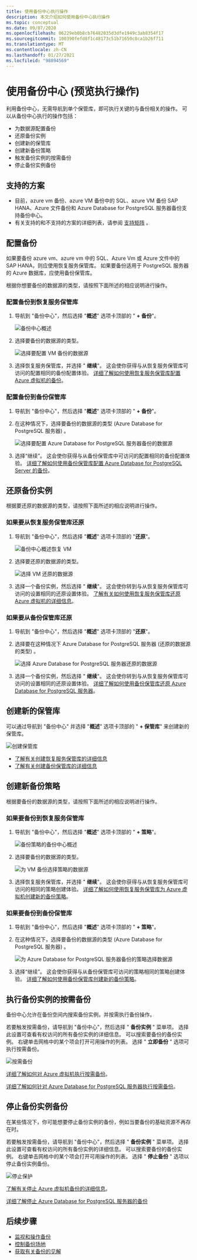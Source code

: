 ```yaml
---
title: 使用备份中心执行操作
description: 本文介绍如何使用备份中心执行操作
ms.topic: conceptual
ms.date: 09/07/2020
ms.openlocfilehash: 06229eb0b8cb76482035d3dfe1949c3ab8354f17
ms.sourcegitcommit: 100390fefd8f1c48173c51b71650c8ca1b26f711
ms.translationtype: MT
ms.contentlocale: zh-CN
ms.lasthandoff: 01/27/2021
ms.locfileid: "98894569"
---
```

# <a name="perform-actions-using-backup-center-preview"></a>使用备份中心 (预览执行操作) 

利用备份中心，无需导航到单个保管库，即可执行关键的与备份相关的操作。 可以从备份中心执行的操作包括：

* 为数据源配置备份
* 还原备份实例
* 创建新的保管库
* 创建新备份策略
* 触发备份实例的按需备份
* 停止备份实例备份

## <a name="supported-scenarios"></a>支持的方案

* 目前，azure vm 备份、azure VM 备份中的 SQL、azure VM 备份 SAP HANA、Azure 文件备份和 Azure Database for PostgreSQL 服务器备份支持备份中心。
* 有关支持的和不支持的方案的详细列表，请参阅 [支持矩阵](backup-center-support-matrix.md) 。

## <a name="configure-backup"></a>配置备份

如果要备份 azure vm、azure vm 中的 SQL、Azure Vm 或 Azure 文件中的 SAP HANA，则应使用恢复服务保管库。 如果要备份适用于 PostgreSQL 服务器的 Azure 数据库，应使用备份保管库。 

根据你想要备份的数据源的类型，请按照下面所述的相应说明进行操作。

### <a name="configure-backup-to-a-recovery-services-vault"></a>配置备份到恢复服务保管库

1. 导航到 "备份中心"，然后选择 "**概述**" 选项卡顶部的 " **+ 备份**"。

    ![备份中心概述](./media/backup-center-actions/backup-center-overview-configure-backup.png)

2. 选择要备份的数据源的类型。

    ![选择要配置 VM 备份的数据源](./media/backup-center-actions/backup-select-datasource-vm.png)

3. 选择恢复服务保管库，并选择 " **继续**"。 这会使你获得与从恢复服务保管库可访问的配置相同的备份配置体验。 [详细了解如何使用恢复服务保管库配置 Azure 虚拟机的备份](tutorial-backup-vm-at-scale.md)。

### <a name="configure-backup-to-a-backup-vault"></a>配置备份到备份保管库

1. 导航到 "备份中心"，然后选择 "**概述**" 选项卡顶部的 " **+ 备份**"。
2. 在这种情况下，选择要备份的数据源的类型 (Azure Database for PostgreSQL 服务器) 。

    ![选择要配置 Azure Database for PostgreSQL 服务器备份的数据源](./media/backup-center-actions/backup-select-datasource-type-postgresql.png)

3. 选择“继续”。 这会使你获得与从备份保管库中可访问的配置相同的备份配置体验。 [详细了解如何使用备份保管库配置 Azure Database for PostgreSQL Server 的备份](backup-azure-database-postgresql.md#configure-backup-on-azure-postgresql-databases)。

## <a name="restore-a-backup-instance"></a>还原备份实例

根据要还原的数据源的类型，请按照下面所述的相应说明进行操作。

### <a name="if-youre-restoring-from-a-recovery-services-vault"></a>如果要从恢复服务保管库还原

1. 导航到 "备份中心"，然后选择 "**概述**" 选项卡顶部的 "**还原**"。

    ![备份中心概述恢复 VM](./media/backup-center-actions/backup-center-overview-restore.png)

2. 选择要还原的数据源的类型。

    ![选择 VM 还原的数据源](./media/backup-center-actions/restore-select-datasource-vm.png)

3. 选择一个备份实例，然后选择 " **继续**"。 这会使你转到与从恢复服务保管库可访问的设置相同的还原设置体验。 [了解有关如何使用恢复服务保管库还原 Azure 虚拟机的详细信息](backup-azure-arm-restore-vms.md#before-you-start)。

### <a name="if-youre-restoring-from-a-backup-vault"></a>如果要从备份保管库还原

1. 导航到 "备份中心"，然后选择 "**概述**" 选项卡顶部的 "**还原**"。
2. 选择要在这种情况下 Azure Database for PostgreSQL 服务器 (还原的数据源的类型) 。

    ![选择 Azure Database for PostgreSQL 服务器还原的数据源](./media/backup-center-actions/restore-select-datasource-postgresql.png)

3. 选择一个备份实例，然后选择 " **继续**"。 这会使你转到与从恢复服务保管库可访问的设置相同的还原设置体验。 [详细了解如何使用备份保管库还原 Azure Database for PostgreSQL 服务器](backup-azure-database-postgresql.md#restore)。

## <a name="create-a-new-vault"></a>创建新的保管库

可以通过导航到 "备份中心" 并选择 "**概述**" 选项卡顶部的 " **+ 保管库**" 来创建新的保管库。

![创建保管库](./media/backup-center-actions/backup-center-create-vault.png)

* [了解有关创建恢复服务保管库的详细信息](backup-create-rs-vault.md)
* [了解有关创建备份保管库的详细信息](backup-vault-overview.md)

## <a name="create-a-new-backup-policy"></a>创建新备份策略

根据要备份的数据源的类型，请按照下面所述的相应说明进行操作。

### <a name="if-youre-backing-up-to-a-recovery-services-vault"></a>如果要备份到恢复服务保管库

1. 导航到 "备份中心"，然后选择 "**概述**" 选项卡顶部的 " **+ 策略**"。

    ![备份策略的备份中心概述](./media/backup-center-actions/backup-center-overview-policy.png)

2. 选择要备份的数据源的类型。

    ![为 VM 备份选择策略的数据源](./media/backup-center-actions/policy-select-datasource-vm.png)

3. 选择恢复服务保管库，并选择 " **继续**"。 这会使你获得与从恢复服务保管库可访问的相同的策略创建体验。 [详细了解如何使用恢复服务保管库为 Azure 虚拟机创建新的备份策略](backup-azure-arm-vms-prepare.md#create-a-custom-policy)。

### <a name="if-youre-backing-up-to-a-backup-vault"></a>如果要备份到备份保管库

1. 导航到 "备份中心"，然后选择 "**概述**" 选项卡顶部的 " **+ 策略**"。
2. 在这种情况下，选择要备份的数据源的类型 (Azure Database for PostgreSQL 服务器) 。

    ![为 Azure Database for PostgreSQL 服务器备份的策略选择数据源](./media/backup-center-actions/policy-select-datasource-postgresql.png)

3. 选择“继续”。 这会使你获得与从备份保管库可访问的策略相同的策略创建体验。 [详细了解如何使用备份保管库创建新的备份策略](backup-azure-database-postgresql.md#create-backup-policy)。

## <a name="execute-an-on-demand-backup-for-a-backup-instance"></a>执行备份实例的按需备份

备份中心允许在备份空间内搜索备份实例，并按需执行备份操作。

若要触发按需备份，请导航到 "备份中心"，然后选择 " **备份实例** " 菜单项。 选择此设置可查看有权访问的所有备份实例的详细信息。 可以搜索要备份的备份实例。 右键单击网格中的某个项会打开可用操作的列表。 选择 " **立即备份** " 选项可执行按需备份。

![按需备份](./media/backup-center-actions/backup-center-on-demand-backup.png)

[详细了解如何对 Azure 虚拟机执行按需备份](backup-azure-manage-vms.md#run-an-on-demand-backup)。

[详细了解如何针对 Azure Database for PostgreSQL 服务器执行按需备份](backup-azure-database-postgresql.md#on-demand-backup)。

## <a name="stop-backup-for-a-backup-instance"></a>停止备份实例备份

在某些情况下，你可能想要停止备份实例的备份，例如当要备份的基础资源不再存在时。

若要触发按需备份，请导航到 "备份中心"，然后选择 " **备份实例** " 菜单项。 选择此设置可查看有权访问的所有备份实例的详细信息。 可以搜索要备份的备份实例。 右键单击网格中的某个项会打开可用操作的列表。 选择 " **停止备份** " 选项以停止备份实例备份。

![停止保护](./media/backup-center-actions/backup-center-stop-protection.png)

[了解有关停止 Azure 虚拟机备份的详细信息](backup-azure-manage-vms.md#stop-protecting-a-vm)。

[详细了解停止 Azure Database for PostgreSQL 服务器的备份](backup-azure-database-postgresql.md#stop-protection)

## <a name="next-steps"></a>后续步骤

* [监视和操作备份](backup-center-monitor-operate.md)
* [控制备份场地](backup-center-govern-environment.md)
* [获取有关备份的见解](backup-center-obtain-insights.md)
